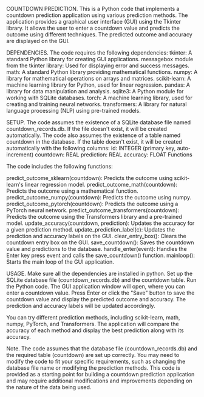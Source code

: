 COUNTDOWN PREDICTION.
This is a Python code that implements a countdown prediction application using various prediction methods. 
The application provides a graphical user interface (GUI) using the Tkinter library. It allows the user to enter 
a countdown value and predicts the outcome using different techniques. The predicted outcome and accuracy are 
displayed on the GUI.

DEPENDENCIES.
The code requires the following dependencies:
tkinter: A standard Python library for creating GUI applications.
messagebox module from the tkinter library: Used for displaying error and success messages.
math: A standard Python library providing mathematical functions.
numpy: A library for mathematical operations on arrays and matrices.
scikit-learn: A machine learning library for Python, used for linear regression.
pandas: A library for data manipulation and analysis.
sqlite3: A Python module for working with SQLite databases.
torch: A machine learning library, used for creating and training neural networks.
transformers: A library for natural language processing (NLP) using pre-trained models.

SETUP.
The code assumes the existence of a SQLite database file named countdown_records.db. If the file doesn't exist, it 
will be created automatically.
The code also assumes the existence of a table named countdown in the database. If the table doesn't exist, it 
will be created automatically with the following columns:
id: INTEGER (primary key, auto-increment)
countdown: REAL
prediction: REAL
accuracy: FLOAT
Functions


The code includes the following functions:

predict_outcome_sklearn(countdown): Predicts the outcome using scikit-learn's linear regression model.
predict_outcome_math(countdown): Predicts the outcome using a mathematical function.
predict_outcome_numpy(countdown): Predicts the outcome using numpy.
predict_outcome_pytorch(countdown): Predicts the outcome using a PyTorch neural network.
predict_outcome_transformers(countdown): Predicts the outcome using the Transformers library and a pre-trained model.
update_accuracy(countdown, prediction): Updates the accuracy for a given prediction method.
update_prediction_label(c): Updates the prediction and accuracy labels on the GUI.
clear_entry_box(): Clears the countdown entry box on the GUI.
save_countdown(): Saves the countdown value and predictions to the database.
handle_enter(event): Handles the Enter key press event and calls the save_countdown() function.
mainloop(): Starts the main loop of the GUI application.


USAGE.
Make sure all the dependencies are installed in python.
Set up the SQLite database file (countdown_records.db) and the countdown table.
Run the Python code.
The GUI application window will open, where you can enter a countdown value. Press Enter or click the "Save" button to save 
the countdown value and display the predicted outcome and accuracy. The prediction and accuracy labels will be updated accordingly.

You can try different prediction methods, including scikit-learn, math, numpy, PyTorch, and Transformers. The application will compare 
the accuracy of each method and display the best prediction along with its accuracy.

Note.
The code assumes that the database file (countdown_records.db) and the required table (countdown) are set up correctly.
You may need to modify the code to fit your specific requirements, such as changing the database file name or modifying the prediction methods.
This code is provided as a starting point for building a countdown prediction application and may require additional modifications and 
improvements depending on the nature of the data being used.
